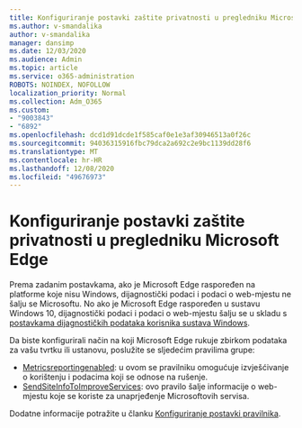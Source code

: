```yaml
---
title: Konfiguriranje postavki zaštite privatnosti u pregledniku Microsoft Edge
ms.author: v-smandalika
author: v-smandalika
manager: dansimp
ms.date: 12/03/2020
ms.audience: Admin
ms.topic: article
ms.service: o365-administration
ROBOTS: NOINDEX, NOFOLLOW
localization_priority: Normal
ms.collection: Adm_O365
ms.custom:
- "9003843"
- "6892"
ms.openlocfilehash: dcd1d91dcde1f585caf0e1e3af30946513a0f26c
ms.sourcegitcommit: 94036315916fbc79dca2a692c2e9bc1139dd28f6
ms.translationtype: MT
ms.contentlocale: hr-HR
ms.lasthandoff: 12/08/2020
ms.locfileid: "49676973"
---
```

# <a name="microsoft-edge-configure-privacy-settings"></a>Konfiguriranje postavki zaštite privatnosti u pregledniku Microsoft Edge

Prema zadanim postavkama, ako je Microsoft Edge raspoređen na platforme koje nisu Windows, dijagnostički podaci i podaci o web-mjestu ne šalju se Microsoftu. No ako je Microsoft Edge raspoređen u sustavu Windows 10, dijagnostički podaci i podaci o web-mjestu šalju se u skladu s [postavkama dijagnostičkih podataka korisnika sustava Windows](https://docs.microsoft.com/windows/privacy/configure-windows-diagnostic-data-in-your-organization).

Da biste konfigurirali način na koji Microsoft Edge rukuje zbirkom podataka za vašu tvrtku ili ustanovu, poslužite se sljedećim pravilima grupe:
- [Metricsreportingenabled](https://docs.microsoft.com/DeployEdge/microsoft-edge-policies#metricsreportingenabled): u ovom se pravilniku omogućuje izvješćivanje o korištenju i podacima koji se odnose na rušenje.
- [SendSiteInfoToImproveServices](https://docs.microsoft.com/DeployEdge/microsoft-edge-policies#sendsiteinfotoimproveservices): ovo pravilo šalje informacije o web-mjestu koje se koriste za unaprjeđenje Microsoftovih servisa.

Dodatne informacije potražite u članku [Konfiguriranje postavki pravilnika](https://docs.microsoft.com/deployedge/microsoft-edge-enterprise-privacy-settings#configure-policy-settings).